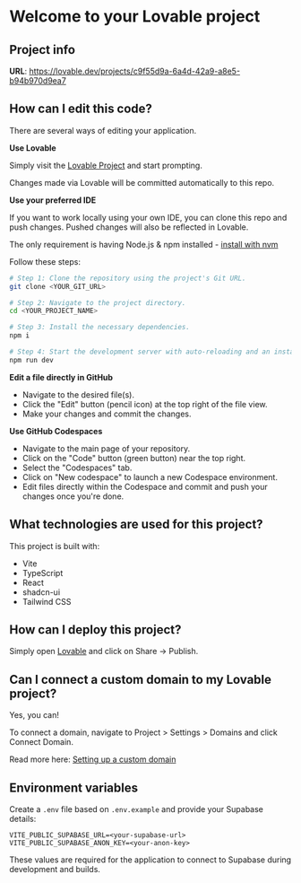 # Welcome to your Lovable project

## Project info

**URL**: https://lovable.dev/projects/c9f55d9a-6a4d-42a9-a8e5-b94b970d9ea7

## How can I edit this code?

There are several ways of editing your application.

**Use Lovable**

Simply visit the [Lovable Project](https://lovable.dev/projects/c9f55d9a-6a4d-42a9-a8e5-b94b970d9ea7) and start prompting.

Changes made via Lovable will be committed automatically to this repo.

**Use your preferred IDE**

If you want to work locally using your own IDE, you can clone this repo and push changes. Pushed changes will also be reflected in Lovable.

The only requirement is having Node.js & npm installed - [install with nvm](https://github.com/nvm-sh/nvm#installing-and-updating)

Follow these steps:

```sh
# Step 1: Clone the repository using the project's Git URL.
git clone <YOUR_GIT_URL>

# Step 2: Navigate to the project directory.
cd <YOUR_PROJECT_NAME>

# Step 3: Install the necessary dependencies.
npm i

# Step 4: Start the development server with auto-reloading and an instant preview.
npm run dev
```

**Edit a file directly in GitHub**

- Navigate to the desired file(s).
- Click the "Edit" button (pencil icon) at the top right of the file view.
- Make your changes and commit the changes.

**Use GitHub Codespaces**

- Navigate to the main page of your repository.
- Click on the "Code" button (green button) near the top right.
- Select the "Codespaces" tab.
- Click on "New codespace" to launch a new Codespace environment.
- Edit files directly within the Codespace and commit and push your changes once you're done.

## What technologies are used for this project?

This project is built with:

- Vite
- TypeScript
- React
- shadcn-ui
- Tailwind CSS

## How can I deploy this project?

Simply open [Lovable](https://lovable.dev/projects/c9f55d9a-6a4d-42a9-a8e5-b94b970d9ea7) and click on Share -> Publish.

## Can I connect a custom domain to my Lovable project?

Yes, you can!

To connect a domain, navigate to Project > Settings > Domains and click Connect Domain.

Read more here: [Setting up a custom domain](https://docs.lovable.dev/tips-tricks/custom-domain#step-by-step-guide)

## Environment variables

Create a `.env` file based on `.env.example` and provide your Supabase details:

```env
VITE_PUBLIC_SUPABASE_URL=<your-supabase-url>
VITE_PUBLIC_SUPABASE_ANON_KEY=<your-anon-key>
```

These values are required for the application to connect to Supabase during development and builds.
